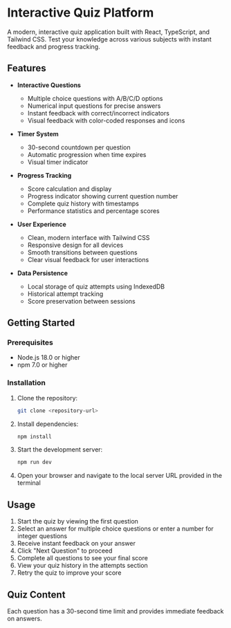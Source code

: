 # Interactive Quiz Platform

A modern, interactive quiz application built with React, TypeScript, and Tailwind CSS. Test your knowledge across various subjects with instant feedback and progress tracking.

## Features

- **Interactive Questions**
  - Multiple choice questions with A/B/C/D options
  - Numerical input questions for precise answers
  - Instant feedback with correct/incorrect indicators
  - Visual feedback with color-coded responses and icons

- **Timer System**
  - 30-second countdown per question
  - Automatic progression when time expires
  - Visual timer indicator

- **Progress Tracking**
  - Score calculation and display
  - Progress indicator showing current question number
  - Complete quiz history with timestamps
  - Performance statistics and percentage scores

- **User Experience**
  - Clean, modern interface with Tailwind CSS
  - Responsive design for all devices
  - Smooth transitions between questions
  - Clear visual feedback for user interactions

- **Data Persistence**
  - Local storage of quiz attempts using IndexedDB
  - Historical attempt tracking
  - Score preservation between sessions

## Getting Started

### Prerequisites

- Node.js 18.0 or higher
- npm 7.0 or higher

### Installation

1. Clone the repository:
   ```bash
   git clone <repository-url>
   ```

2. Install dependencies:
   ```bash
   npm install
   ```

3. Start the development server:
   ```bash
   npm run dev
   ```

4. Open your browser and navigate to the local server URL provided in the terminal

## Usage

1. Start the quiz by viewing the first question
2. Select an answer for multiple choice questions or enter a number for integer questions
3. Receive instant feedback on your answer
4. Click "Next Question" to proceed
5. Complete all questions to see your final score
6. View your quiz history in the attempts section
7. Retry the quiz to improve your score

## Quiz Content

Each question has a 30-second time limit and provides immediate feedback on answers.
